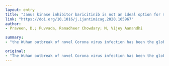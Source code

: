 ```yaml
---
layout: entry
title: "Janus kinase inhibitor baricitinib is not an ideal option for management of COVID-19"
link: "https://doi.org/10.1016/j.ijantimicag.2020.105967"
author:
- Praveen, D.; Puvvada, Ranadheer Chowdary; M, Vijey Aanandhi

summary:
- "the Wuhan outbreak of novel Corona virus infection has been the global focus since December 2019. It is highly important to understand the virology of the pathogen. Drug repurposing strategies are being considered for management of COVID 19. Baricitinib has become a keen interest for researchers because of its ability to inhibit the viral assembly by the prevention of Clarithrin associated endocytosis."

original:
- "The Wuhan outbreak of novel Corona virus infection has been the global focus since December 2019. This infection has become a global pandemic. It is highly important to understand the virology of the pathogen and to explore the therapeutic options for management of this pandemic. Drug repurposing strategies are being considered for management of COVID 19. Among the identified drugs, Baricitinib has become a keen interest for researchers because of its ability to inhibit the viral assembly by the prevention of Clarithrin associated endocytosis. We tried to explore the reasons on why Baricitinib is not an ideal option for COVID 19."
---
```



